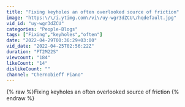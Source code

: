 ```yaml
---
title: "Fixing keyholes an often overlooked source of friction"
image: "https:\/\/i.ytimg.com\/vi\/uy-wgr3dZCU\/hqdefault.jpg"
vid_id: "uy-wgr3dZCU"
categories: "People-Blogs"
tags: ["Fixing","keyholes","often"]
date: "2022-04-29T00:36:29+03:00"
vid_date: "2022-04-25T02:56:22Z"
duration: "PT2M22S"
viewcount: "184"
likeCount: "14"
dislikeCount: ""
channel: "Chernobieff Piano"
---
```

{% raw %}Fixing keyholes an often overlooked source of friction {% endraw %}
